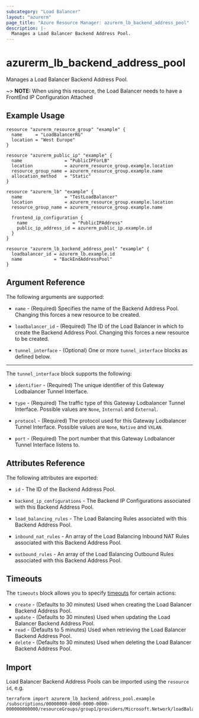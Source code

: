 ```yaml
---
subcategory: "Load Balancer"
layout: "azurerm"
page_title: "Azure Resource Manager: azurerm_lb_backend_address_pool"
description: |-
  Manages a Load Balancer Backend Address Pool.
---
```


# azurerm_lb_backend_address_pool

Manages a Load Balancer Backend Address Pool.

~> **NOTE:** When using this resource, the Load Balancer needs to have a FrontEnd IP Configuration Attached

## Example Usage

```hcl
resource "azurerm_resource_group" "example" {
  name     = "LoadBalancerRG"
  location = "West Europe"
}

resource "azurerm_public_ip" "example" {
  name                = "PublicIPForLB"
  location            = azurerm_resource_group.example.location
  resource_group_name = azurerm_resource_group.example.name
  allocation_method   = "Static"
}

resource "azurerm_lb" "example" {
  name                = "TestLoadBalancer"
  location            = azurerm_resource_group.example.location
  resource_group_name = azurerm_resource_group.example.name

  frontend_ip_configuration {
    name                 = "PublicIPAddress"
    public_ip_address_id = azurerm_public_ip.example.id
  }
}

resource "azurerm_lb_backend_address_pool" "example" {
  loadbalancer_id = azurerm_lb.example.id
  name            = "BackEndAddressPool"
}
```

## Argument Reference

The following arguments are supported:

* `name` - (Required) Specifies the name of the Backend Address Pool. Changing this forces a new resource to be created.
  
* `loadbalancer_id` - (Required) The ID of the Load Balancer in which to create the Backend Address Pool. Changing this forces a new resource to be created.

* `tunnel_interface` - (Optional) One or more `tunnel_interface` blocks as defined below.

---

The `tunnel_interface` block supports the following:

* `identifier` - (Required) The unique identifier of this Gateway Lodbalancer Tunnel Interface.

* `type` - (Required) The traffic type of this Gateway Lodbalancer Tunnel Interface. Possible values are `None`, `Internal` and `External`.

* `protocol` - (Required) The protocol used for this Gateway Lodbalancer Tunnel Interface. Possible values are `None`, `Native` and `VXLAN`.

* `port` - (Required) The port number that this Gateway Lodbalancer Tunnel Interface listens to.

## Attributes Reference

The following attributes are exported:

* `id` - The ID of the Backend Address Pool.
  
* `backend_ip_configurations` - The Backend IP Configurations associated with this Backend Address Pool.

* `load_balancing_rules` - The Load Balancing Rules associated with this Backend Address Pool.

* `inbound_nat_rules` - An array of the Load Balancing Inbound NAT Rules associated with this Backend Address Pool.

* `outbound_rules` - An array of the Load Balancing Outbound Rules associated with this Backend Address Pool.

## Timeouts

The `timeouts` block allows you to specify [timeouts](https://www.terraform.io/language/resources/syntax#operation-timeouts) for certain actions:

* `create` - (Defaults to 30 minutes) Used when creating the Load Balancer Backend Address Pool.
* `update` - (Defaults to 30 minutes) Used when updating the Load Balancer Backend Address Pool.
* `read` - (Defaults to 5 minutes) Used when retrieving the Load Balancer Backend Address Pool.
* `delete` - (Defaults to 30 minutes) Used when deleting the Load Balancer Backend Address Pool.

## Import

Load Balancer Backend Address Pools can be imported using the `resource id`, e.g.

```shell
terraform import azurerm_lb_backend_address_pool.example /subscriptions/00000000-0000-0000-0000-000000000000/resourceGroups/group1/providers/Microsoft.Network/loadBalancers/lb1/backendAddressPools/pool1
```

